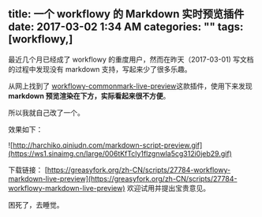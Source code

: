 title: 一个 workflowy 的 Markdown 实时预览插件
date: 2017-03-02 1:34 AM
categories: ""
tags: [workflowy,]
---

最近几个月已经成了 workflowy 的重度用户，然而在昨天（2017-03-01) 写文档的过程中发现没有 markdown 支持，写起来少了很多乐趣。

<!--more-->

从网上找到了 [workflowy-commonmark-live-preview](https://greasyfork.org/zh-CN/scripts/27429-workflowy-commonmark-live-preview)这款插件，使用下来发现**markdown 预览渲染在下方，实际看起来很不方便**。

所以我就自己改了一个。

效果如下：

![http://harchiko.qiniudn.com/markdown-script-preview.gif](https://ws1.sinaimg.cn/large/006tKfTcly1flzgnwla5cg312i0jeb29.gif)

下载链接： [https://greasyfork.org/zh-CN/scripts/27784-workflowy-markdown-live-preview](https://greasyfork.org/zh-CN/scripts/27784-workflowy-markdown-live-preview) 欢迎试用并提出宝贵意见。

困死了，去睡觉。
